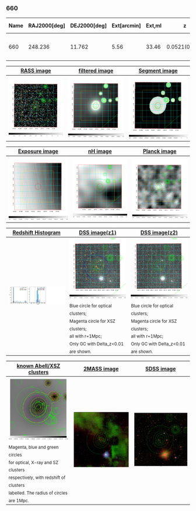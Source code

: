 <div STYLE="page-break-after: always;"></div>

### 660

|Name|RAJ2000[deg]|DEJ2000[deg] |Ext[arcmin]| Ext,ml | z | z_src| C|GC(XSZ,Delta_z<0.01)| GC(OPT,Delta_z<0.01)|GC| R_sig[arcmin] | R500[arcmin] | R500[Mpc]| CRsig[c/s] | CR500[c/s] |L500[1E44 erg/s]|F500[1E-12 erg/s/cm^2]| M500[1E14 Msun]|Tx[keV]|Cnt_sig|Beta|Rc[arcmin]|Comment|Alias|
|---|---|---|---|---|---|------|---|--------|---------|----------|---|---|---|---|---|---|---|---|---|---|---|---|---|---|
|660| 248.236| 11.762| 5.56| 33.46| 0.0521(0.005)| z1, z_opt| S| -| N, W| C, F20, N, W| 32.600| 13.243| 0.807| 0.450(0.100)| 0.410(0.091)| 0.463(0.110)| 7.191(1.709)| 1.57(0.19)| 2.88(0.22)| 159.1| 0.521(-0.015+0.034)| 6.110(-0.679+0.978)| -| t283|

|[RASS image](../image/660/660_img.pdf)|[filtered image](../image/660/660_fil.pdf)|[Segment image](../image/660/660_seg.pdf)|
|-------------------|--------------------|-------------------|
| <img src="../image/660/660_img.png" width="300">  | <img src="../image/660/660_fil.png" width="300">   | <img src="../image/660/660_seg.png" width="300">  |

|[Exposure image](../image/660/660_mex.pdf)| [nH image](../image/660/660_nh.pdf)| [Planck image](../image/660/660_p.pdf)|
|-------------------|--------------------|-------------------|
|<img src="../image/660/660_mex.png" width="300">   | <img src="../image/660/660_nh.png" width="300">    | <img src="../image/660/660_p.png" width="300"> |

|[Redshift Histogram](../image/660/660_zg.pdf) | [DSS image(z1)](../image/660/660_dss_z1.pdf)      |  [DSS image(z2)](../image/660/660_dss_z2.pdf)    |
|-------------------|--------------------|-------------------|
|<img src="../image/660/660_zg.png" width="300"> |<img src="../image/660/660_dss_z1.png" width="300"> <sub><br>Blue circle for optical clusters; <br>Magenta circle for XSZ clusters; <br>all with r=1Mpc; <br>Only GC with Delta_z<0.01 are shown. </sub>| <img src="../image/660/660_dss_z2.png" width="300"><sub><br>Blue circle for optical clusters; <br>Magenta circle for XSZ clusters; <br>all with r=1Mpc; <br>Only GC with Delta_z<0.01 are shown. </sub> |

|[known Abell/XSZ clusters](../image/660/660_gc.pdf) | [2MASS image](../image/660/660_2mass.pdf)      |[SDSS image](../image/660/660_sdss.pdf)   |
|-------------------|-------------------|-------------------|
|<img src=../image/660/660_gc.png width="300"> <br><sub>Magenta, blue and green circles <br>for optical, X-ray and SZ clusters <br>respectively, with redshift of clusters <br>labelled. The radius of circles <br>are 1Mpc.</sub>|<img src="../image/660/660_2mass.png" width="300">  | <img src="../image/660/660_sdss.png" width="300">  |




